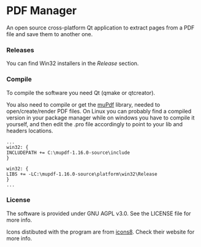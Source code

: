 # PDF Manager

An open source cross-platform Qt application to extract pages from a PDF file and save them to another one.

### Releases
You can find Win32 installers in the *Release* section.

### Compile
To compile the software you need Qt (qmake or qtcreator).

You also need to compile or get the [muPdf](https://www.mupdf.com/downloads/index.html) library, needed to open/create/render PDF files. On Linux you can probably find a compiled version in your package manager while on windows you have to compile it yourself, and then edit the .pro file accordingly to point to your lib and headers locations.
```
...
win32: {
INCLUDEPATH += C:\mupdf-1.16.0-source\include
}

win32: {
LIBS += -LC:\mupdf-1.16.0-source\platform\win32\Release
}
...
```

### License
The software is provided under GNU AGPL v3.0. See the LICENSE file for more info.

Icons distibuted with the program are from [icons8](https://icons8.com). Check their website for more info.
